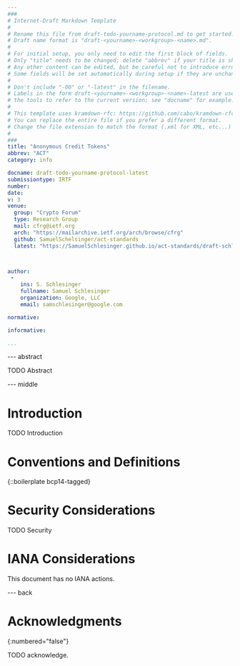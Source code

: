 ```yaml
---
###
# Internet-Draft Markdown Template
#
# Rename this file from draft-todo-yourname-protocol.md to get started.
# Draft name format is "draft-<yourname>-<workgroup>-<name>.md".
#
# For initial setup, you only need to edit the first block of fields.
# Only "title" needs to be changed; delete "abbrev" if your title is short.
# Any other content can be edited, but be careful not to introduce errors.
# Some fields will be set automatically during setup if they are unchanged.
#
# Don't include "-00" or "-latest" in the filename.
# Labels in the form draft-<yourname>-<workgroup>-<name>-latest are used by
# the tools to refer to the current version; see "docname" for example.
#
# This template uses kramdown-rfc: https://github.com/cabo/kramdown-rfc
# You can replace the entire file if you prefer a different format.
# Change the file extension to match the format (.xml for XML, etc...)
#
###
title: "Anonymous Credit Tokens"
abbrev: "ACT"
category: info

docname: draft-todo-yourname-protocol-latest
submissiontype: IRTF
number:
date:
v: 3
venue:
  group: "Crypto Forum"
  type: Research Group
  mail: cfrg@ietf.org
  arch: "https://mailarchive.ietf.org/arch/browse/cfrg"
  github: SamuelSchelsinger/act-standards
  latest: "https://SamuelSchlesinger.github.io/act-standards/draft-schlesinger-cfrg-act.html"



author:
 -
    ins: S. Schlesinger
    fullname: Samuel Schlesinger
    organization: Google, LLC
    email: samschlesinger@google.com

normative:

informative:

...
```


--- abstract

TODO Abstract


--- middle

# Introduction

TODO Introduction


# Conventions and Definitions

{::boilerplate bcp14-tagged}


# Security Considerations

TODO Security


# IANA Considerations

This document has no IANA actions.


--- back

# Acknowledgments
{:numbered="false"}

TODO acknowledge.
